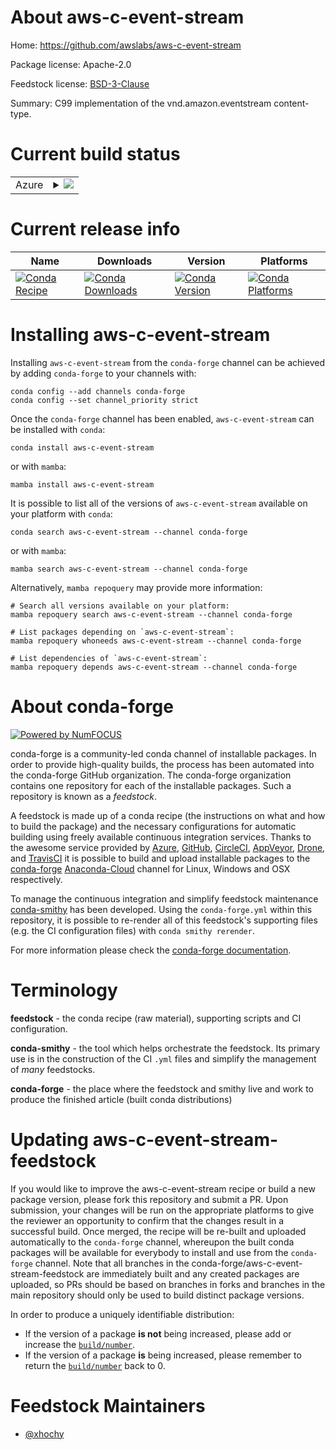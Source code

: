 About aws-c-event-stream
========================

Home: https://github.com/awslabs/aws-c-event-stream

Package license: Apache-2.0

Feedstock license: [BSD-3-Clause](https://github.com/conda-forge/aws-c-event-stream-feedstock/blob/main/LICENSE.txt)

Summary: C99 implementation of the vnd.amazon.eventstream content-type.

Current build status
====================


<table>
    
  <tr>
    <td>Azure</td>
    <td>
      <details>
        <summary>
          <a href="https://dev.azure.com/conda-forge/feedstock-builds/_build/latest?definitionId=10699&branchName=main">
            <img src="https://dev.azure.com/conda-forge/feedstock-builds/_apis/build/status/aws-c-event-stream-feedstock?branchName=main">
          </a>
        </summary>
        <table>
          <thead><tr><th>Variant</th><th>Status</th></tr></thead>
          <tbody><tr>
              <td>linux_64</td>
              <td>
                <a href="https://dev.azure.com/conda-forge/feedstock-builds/_build/latest?definitionId=10699&branchName=main">
                  <img src="https://dev.azure.com/conda-forge/feedstock-builds/_apis/build/status/aws-c-event-stream-feedstock?branchName=main&jobName=linux&configuration=linux_64_" alt="variant">
                </a>
              </td>
            </tr><tr>
              <td>linux_aarch64</td>
              <td>
                <a href="https://dev.azure.com/conda-forge/feedstock-builds/_build/latest?definitionId=10699&branchName=main">
                  <img src="https://dev.azure.com/conda-forge/feedstock-builds/_apis/build/status/aws-c-event-stream-feedstock?branchName=main&jobName=linux&configuration=linux_aarch64_" alt="variant">
                </a>
              </td>
            </tr><tr>
              <td>linux_ppc64le</td>
              <td>
                <a href="https://dev.azure.com/conda-forge/feedstock-builds/_build/latest?definitionId=10699&branchName=main">
                  <img src="https://dev.azure.com/conda-forge/feedstock-builds/_apis/build/status/aws-c-event-stream-feedstock?branchName=main&jobName=linux&configuration=linux_ppc64le_" alt="variant">
                </a>
              </td>
            </tr><tr>
              <td>osx_64</td>
              <td>
                <a href="https://dev.azure.com/conda-forge/feedstock-builds/_build/latest?definitionId=10699&branchName=main">
                  <img src="https://dev.azure.com/conda-forge/feedstock-builds/_apis/build/status/aws-c-event-stream-feedstock?branchName=main&jobName=osx&configuration=osx_64_" alt="variant">
                </a>
              </td>
            </tr><tr>
              <td>osx_arm64</td>
              <td>
                <a href="https://dev.azure.com/conda-forge/feedstock-builds/_build/latest?definitionId=10699&branchName=main">
                  <img src="https://dev.azure.com/conda-forge/feedstock-builds/_apis/build/status/aws-c-event-stream-feedstock?branchName=main&jobName=osx&configuration=osx_arm64_" alt="variant">
                </a>
              </td>
            </tr><tr>
              <td>win_64</td>
              <td>
                <a href="https://dev.azure.com/conda-forge/feedstock-builds/_build/latest?definitionId=10699&branchName=main">
                  <img src="https://dev.azure.com/conda-forge/feedstock-builds/_apis/build/status/aws-c-event-stream-feedstock?branchName=main&jobName=win&configuration=win_64_" alt="variant">
                </a>
              </td>
            </tr>
          </tbody>
        </table>
      </details>
    </td>
  </tr>
</table>

Current release info
====================

| Name | Downloads | Version | Platforms |
| --- | --- | --- | --- |
| [![Conda Recipe](https://img.shields.io/badge/recipe-aws--c--event--stream-green.svg)](https://anaconda.org/conda-forge/aws-c-event-stream) | [![Conda Downloads](https://img.shields.io/conda/dn/conda-forge/aws-c-event-stream.svg)](https://anaconda.org/conda-forge/aws-c-event-stream) | [![Conda Version](https://img.shields.io/conda/vn/conda-forge/aws-c-event-stream.svg)](https://anaconda.org/conda-forge/aws-c-event-stream) | [![Conda Platforms](https://img.shields.io/conda/pn/conda-forge/aws-c-event-stream.svg)](https://anaconda.org/conda-forge/aws-c-event-stream) |

Installing aws-c-event-stream
=============================

Installing `aws-c-event-stream` from the `conda-forge` channel can be achieved by adding `conda-forge` to your channels with:

```
conda config --add channels conda-forge
conda config --set channel_priority strict
```

Once the `conda-forge` channel has been enabled, `aws-c-event-stream` can be installed with `conda`:

```
conda install aws-c-event-stream
```

or with `mamba`:

```
mamba install aws-c-event-stream
```

It is possible to list all of the versions of `aws-c-event-stream` available on your platform with `conda`:

```
conda search aws-c-event-stream --channel conda-forge
```

or with `mamba`:

```
mamba search aws-c-event-stream --channel conda-forge
```

Alternatively, `mamba repoquery` may provide more information:

```
# Search all versions available on your platform:
mamba repoquery search aws-c-event-stream --channel conda-forge

# List packages depending on `aws-c-event-stream`:
mamba repoquery whoneeds aws-c-event-stream --channel conda-forge

# List dependencies of `aws-c-event-stream`:
mamba repoquery depends aws-c-event-stream --channel conda-forge
```


About conda-forge
=================

[![Powered by
NumFOCUS](https://img.shields.io/badge/powered%20by-NumFOCUS-orange.svg?style=flat&colorA=E1523D&colorB=007D8A)](https://numfocus.org)

conda-forge is a community-led conda channel of installable packages.
In order to provide high-quality builds, the process has been automated into the
conda-forge GitHub organization. The conda-forge organization contains one repository
for each of the installable packages. Such a repository is known as a *feedstock*.

A feedstock is made up of a conda recipe (the instructions on what and how to build
the package) and the necessary configurations for automatic building using freely
available continuous integration services. Thanks to the awesome service provided by
[Azure](https://azure.microsoft.com/en-us/services/devops/), [GitHub](https://github.com/),
[CircleCI](https://circleci.com/), [AppVeyor](https://www.appveyor.com/),
[Drone](https://cloud.drone.io/welcome), and [TravisCI](https://travis-ci.com/)
it is possible to build and upload installable packages to the
[conda-forge](https://anaconda.org/conda-forge) [Anaconda-Cloud](https://anaconda.org/)
channel for Linux, Windows and OSX respectively.

To manage the continuous integration and simplify feedstock maintenance
[conda-smithy](https://github.com/conda-forge/conda-smithy) has been developed.
Using the ``conda-forge.yml`` within this repository, it is possible to re-render all of
this feedstock's supporting files (e.g. the CI configuration files) with ``conda smithy rerender``.

For more information please check the [conda-forge documentation](https://conda-forge.org/docs/).

Terminology
===========

**feedstock** - the conda recipe (raw material), supporting scripts and CI configuration.

**conda-smithy** - the tool which helps orchestrate the feedstock.
                   Its primary use is in the construction of the CI ``.yml`` files
                   and simplify the management of *many* feedstocks.

**conda-forge** - the place where the feedstock and smithy live and work to
                  produce the finished article (built conda distributions)


Updating aws-c-event-stream-feedstock
=====================================

If you would like to improve the aws-c-event-stream recipe or build a new
package version, please fork this repository and submit a PR. Upon submission,
your changes will be run on the appropriate platforms to give the reviewer an
opportunity to confirm that the changes result in a successful build. Once
merged, the recipe will be re-built and uploaded automatically to the
`conda-forge` channel, whereupon the built conda packages will be available for
everybody to install and use from the `conda-forge` channel.
Note that all branches in the conda-forge/aws-c-event-stream-feedstock are
immediately built and any created packages are uploaded, so PRs should be based
on branches in forks and branches in the main repository should only be used to
build distinct package versions.

In order to produce a uniquely identifiable distribution:
 * If the version of a package **is not** being increased, please add or increase
   the [``build/number``](https://docs.conda.io/projects/conda-build/en/latest/resources/define-metadata.html#build-number-and-string).
 * If the version of a package **is** being increased, please remember to return
   the [``build/number``](https://docs.conda.io/projects/conda-build/en/latest/resources/define-metadata.html#build-number-and-string)
   back to 0.

Feedstock Maintainers
=====================

* [@xhochy](https://github.com/xhochy/)

